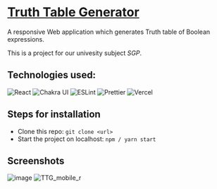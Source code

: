 # [Truth Table Generator](http://truth-table-generator.vercel.app/)

A responsive Web application which generates Truth table of Boolean expressions.

This is a project for our univesity subject _SGP_.

## Technologies used:

<div>
<img src="https://img.shields.io/badge/React-20232A?style=for-the-badge&logo=react&logoColor=61DAFB" alt="React">
<img src="https://img.shields.io/badge/Chakra--UI-319795?style=for-the-badge&logo=chakra-ui&logoColor=white" alt="Chakra UI">
<img src="https://img.shields.io/badge/eslint-3A33D1?style=for-the-badge&logo=eslint&logoColor=white" alt="ESLint">
<img src="https://img.shields.io/badge/prettier-1A2C34?style=for-the-badge&logo=prettier&logoColor=F7BA3E" alt="Prettier">
<img src="https://img.shields.io/badge/Vercel-000000?style=for-the-badge&logo=vercel&logoColor=white" alt="Vercel">

</div>

## Steps for installation

- Clone this repo: `git clone <url>`
- Start the project on localhost: `npm / yarn start`

## Screenshots
![image](https://user-images.githubusercontent.com/36930635/141287110-ce711d51-f9ca-42fd-8a25-f8e037d3c41b.png)
![TTG_mobile_r](https://user-images.githubusercontent.com/36930635/141289323-0cc71503-2ab6-44ef-8da4-81bf6ae381fe.png)

